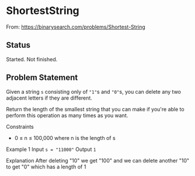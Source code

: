 # ShortestString

From: https://binarysearch.com/problems/Shortest-String

## Status
Started. Not finished.

## Problem Statement

Given a string `s` consisting only of `"1"`s and `"0"`s, you can delete any two adjacent letters if they are different.

Return the length of the smallest string that you can make if you're able to perform this operation as many times as you want.

Constraints

* 0 ≤ n ≤ 100,000 where n is the length of s

Example 1
Input
`s = "11000"`
Output
`1`

Explanation
After deleting "10" we get "100" and we can delete another "10" to get "0" which has a length of 1